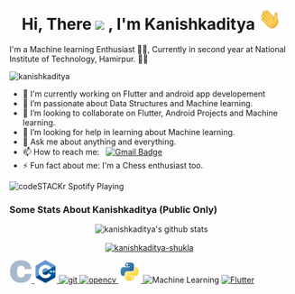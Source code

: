 <h1 align="Center">  Hi, There <img src="https://media.giphy.com/media/WUlplcMpOCEmTGBtBW/giphy.gif" width="40px"> , I'm Kanishkaditya <img src="https://raw.githubusercontent.com/ABSphreak/ABSphreak/master/gifs/Hi.gif" width="40px" /> </h1>


I'm a Machine learning Enthusiast  👨‍💻, Currently in second year at National Institute of Technology, Hamirpur. 👨‍🎓

<p align="left"> <img src="https://komarev.com/ghpvc/?username=kanishkaditya" alt="kanishkaditya" /> </p>

- 🔭 I'm currently working on Flutter and android app developement  
- 🌱 I’m passionate about Data Structures and Machine learning. 
- 👯 I’m looking to collaborate on Flutter, Android Projects and Machine learning.
- 🤔 I’m looking for help in learning about Machine learning. 
- 💬 Ask me about anything and everything.
- 📫 How to reach me: &nbsp;&nbsp;[![Gmail Badge](https://img.shields.io/badge/-Gmail-c14438?style=flat-square&logo=Gmail&logoColor=white&link=mailto:shuklakanishkaditya12@gmail.com)](mailto:shuklakanishkaditya12@gmail.com)
- ⚡ Fun fact about me: I'm a Chess enthusiast too.

<img src="https://now-playing-codestackr.vercel.app/api/spotify-playing" alt="codeSTACKr Spotify Playing" width="350" />

### Some Stats About Kanishkaditya (Public Only)
<p align="center" >
<img alt="kanishkaditya's github stats" src="https://github-readme-stats.vercel.app/api?username=kanishkaditya&show_icons=true&theme=buefy"  > </p>

<p align="center">
<a href="https://www.linkedin.com/in/kanishkaditya-shukla-8031221ba/" target="_blank"><img align="center" src="https://cdn.jsdelivr.net/npm/simple-icons@3.1.0/icons/linkedin.svg" alt="kanishkaditya-shukla" height="25" width="25" /></a>&nbsp;&nbsp;
</p>

<p align="left"> <a href="https://www.cprogramming.com/" target="_blank"> <img src="https://raw.githubusercontent.com/devicons/devicon/master/icons/c/c-original.svg" alt="c" width="40" height="40"/> </a> <a href="https://www.w3schools.com/cpp/" target="_blank"> <img src="https://raw.githubusercontent.com/devicons/devicon/master/icons/cplusplus/cplusplus-original.svg" alt="cplusplus" width="40" height="40"/> </a> <a href="https://git-scm.com/" target="_blank"> <img src="https://www.vectorlogo.zone/logos/git-scm/git-scm-icon.svg" alt="git" width="40" height="40"/> </a><a href="https://opencv.org/" target="_blank"> <img src="https://www.vectorlogo.zone/logos/opencv/opencv-icon.svg" alt="opencv" width="40" height="40"/> </a> <a href="https://www.python.org" target="_blank"> <img src="https://raw.githubusercontent.com/devicons/devicon/master/icons/python/python-original.svg" alt="python" width="40" height="40"/> </a>
<img src="https://www.flaticon.com/svg/vstatic/svg/2172/2172891.svg?token=exp=1612045060~hmac=f62fde95d7712ed6d3dcd7cdfaa86dd0" alt="Machine Learning" width="40" height="40"/>
  <a href="https://flutter.dev/docs/development/ui/widgets-intro" target="_blank"> <img src="https://www.vectorlogo.zone/logos/flutterio/flutterio-icon.svg" alt="Flutter" width="40" height="40"/> </a>
</p>
